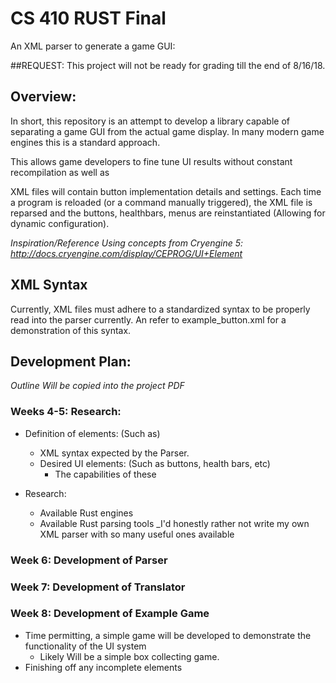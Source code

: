 # CS 410 RUST Final
An XML parser to generate a game GUI:

##REQUEST: This project will not be ready for grading till the end of 8/16/18.


## Overview:
In short, this repository is an attempt to develop a library capable of separating a game GUI from 
the actual game display. In many modern game engines this is a standard approach. 

This allows game developers to fine tune UI results without constant recompilation as well as 

XML files will contain button implementation details and settings. Each time a program is reloaded 
(or a command manually triggered), the XML file is reparsed and the buttons, healthbars, menus are 
reinstantiated (Allowing for dynamic configuration).

_Inspiration/Reference Using concepts from Cryengine 5: http://docs.cryengine.com/display/CEPROG/UI+Element_


## XML Syntax
Currently, XML files must adhere to a standardized syntax to be properly read into the parser currently. 
An refer to example_button.xml for a demonstration of this syntax.


## Development Plan: 
_Outline Will be copied into the project PDF_
### Weeks 4-5: Research:
* Definition of elements: (Such as)
  * XML syntax expected by the Parser.
  * Desired UI elements: (Such as buttons, health bars, etc)
     * The capabilities of these
     
* Research: 
  * Available Rust engines
  * Available Rust parsing tools _I'd honestly rather not write my own XML 
  parser with so many useful ones available
  

### Week 6: Development of Parser

### Week 7: Development of Translator

### Week 8: Development of Example Game
* Time permitting, a simple game will be developed to demonstrate the functionality of the UI system
   * Likely Will be a simple box collecting game.
* Finishing off any incomplete elements